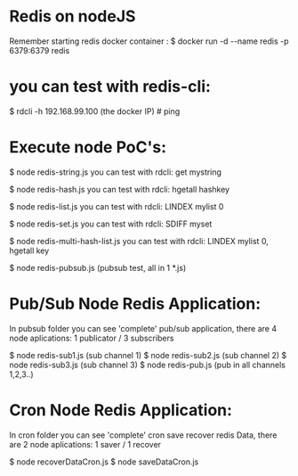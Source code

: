 # Redis on nodeJS
Remember starting redis docker container :
  $ docker run -d --name redis -p 6379:6379 redis

# you can test with redis-cli: 
   $ rdcli -h 192.168.99.100  (the docker IP)
       # ping      

# Execute node PoC's:

$ node redis-string.js 
      you can test with rdcli:   get mystring

$ node redis-hash.js 
    you can test with rdcli:   hgetall hashkey

$ node redis-list.js 
    you can test with rdcli:  LINDEX mylist 0

$ node redis-set.js 
    you can test with rdcli:  SDIFF myset

$ node redis-multi-hash-list.js 
    you can test with rdcli:  LINDEX mylist 0, hgetall key

$ node redis-pubsub.js (pubsub test, all in 1 *.js)

# Pub/Sub Node Redis Application:

In pubsub folder you can see 'complete' pub/sub application, there are 4 node aplications:  1 publicator / 3 subscribers

$ node redis-sub1.js (sub channel 1)
$ node redis-sub2.js (sub channel 2)
$ node redis-sub3.js (sub channel 3)
$ node redis-pub.js (pub in all channels 1,2,3..)

# Cron Node Redis Application:
In cron folder you can see 'complete' cron save recover redis Data, there are 2 node aplications:  1 saver / 1 recover

$ node recoverDataCron.js 
$ node saveDataCron.js 